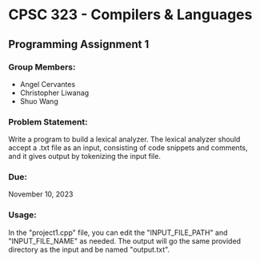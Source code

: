 # CPSC 323 - Compilers & Languages

## Programming Assignment 1
### Group Members:
* Angel Cervantes
* Christopher Liwanag
* Shuo Wang
### Problem Statement:
Write a program to build a lexical analyzer. The lexical analyzer should accept a .txt file as an input, consisting of code snippets and comments, and it gives output by tokenizing the input file.
### Due:
November 10, 2023
### Usage:
In the "project1.cpp" file, you can edit the "INPUT_FILE_PATH" and "INPUT_FILE_NAME" as needed. The output will go the same provided directory as the input and be named "output.txt".
